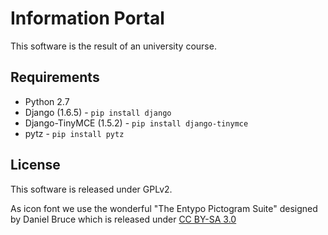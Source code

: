 Information Portal
==================

 This software is the result of an university course.  

Requirements
------------

 - Python 2.7
 - Django (1.6.5) - `pip install django` 
 - Django-TinyMCE (1.5.2) - `pip install django-tinymce`
 - pytz - `pip install pytz`

License
-------
 
 This software is released under GPLv2.

 As icon font we use the wonderful "The Entypo Pictogram Suite" designed by Daniel Bruce which is
 released under [CC BY-SA 3.0](http://creativecommons.org/licenses/by-sa/3.0/) 
